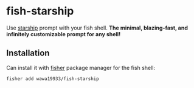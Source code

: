 # fish-starship

Use [starship][1] prompt with your fish shell. **The minimal, blazing-fast, and infinitely customizable prompt for any shell!**

## Installation

Can install it with [fisher][2] package manager for the fish shell:

```shell
fisher add wawa19933/fish-starship
```

[1]: https://github.com/starship/starship
[2]: https://github.com/jorgebucaran/fisher
